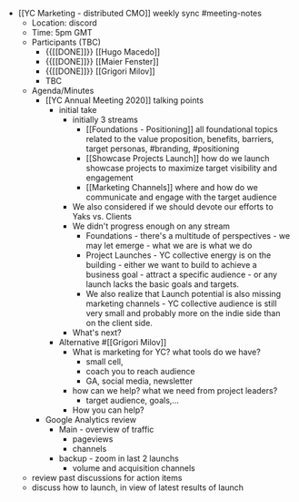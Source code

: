 - [[YC Marketing - distributed CMO]] weekly sync #meeting-notes
    - Location: discord 
    - Time: 5pm GMT 
    - Participants (TBC)
        - {{[[DONE]]}} [[Hugo Macedo]] 
        - {{[[DONE]]}} [[Maier Fenster]]
        - {{[[DONE]]}} [[Grigori Milov]]
        - TBC
    - Agenda/Minutes
        - [[YC Annual Meeting 2020]] talking points 
            - initial take
                - initially 3 streams
                    - [[Foundations - Positioning]]
all foundational topics related to the value proposition, benefits, barriers, target personas, #branding, #positioning
                    - [[Showcase Projects Launch]]
how do we launch showcase projects to maximize target visibility and engagement
                    - [[Marketing Channels]]
where and how do we communicate and engage with the target audience
                - We also considered if we should devote our efforts to Yaks vs. Clients
                - We didn't progress enough on any stream
                    - Foundations - there's a multitude of perspectives - we may let emerge - what we are is what we do
                    - Project Launches - YC collective energy is on the building - either we want to build to achieve a business goal - attract a specific audience - or any launch lacks the basic goals and targets.
                    - We also realize that Launch potential is also missing marketing channels - YC collective audience is still very small and probably more on the indie side than on the client side.
                - What's next?
            - Alternative #[[Grigori Milov]]
                - What is marketing for YC? what tools do we have?
                    - small cell, 
                    - coach you to reach audience
                    - GA, social media, newsletter
                - how can we help? what we need from project leaders?
                    - target audience, goals,...
                - How you can help?
        - Google Analytics review
            - Main - overview of traffic
                - pageviews
                - channels
            - backup - zoom in last 2 launchs
                - volume and acquisition channels
    - review past discussions for action items
    - discuss how to launch, in view of latest results of launch
